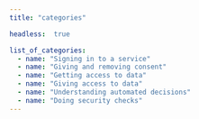 ```yaml
---
title: "categories"

headless:  true

list_of_categories:
  - name: "Signing in to a service"
  - name: "Giving and removing consent"
  - name: "Getting access to data"
  - name: "Giving access to data"
  - name: "Understanding automated decisions"
  - name: "Doing security checks"
---
```

